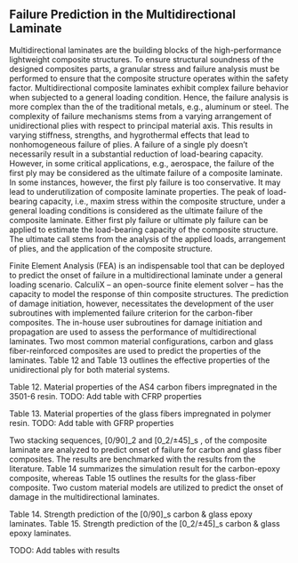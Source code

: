 ## Failure Prediction in the Multidirectional Laminate

Multidirectional laminates are the building blocks of the high-performance lightweight composite structures. To ensure structural soundness of the designed composites parts, a granular stress and failure analysis must be performed to ensure that the composite structure operates within the safety factor. Multidirectional composite laminates exhibit complex failure behavior when subjected to a general loading condition. Hence, the failure analysis is more complex than the of the traditional metals, e.g., aluminum or steel. The complexity of failure mechanisms stems from a varying arrangement of unidirectional plies with respect to principal material axis. This results in varying stiffness, strengths, and hygrothermal effects that lead to nonhomogeneous failure of plies. A failure of a single ply doesn’t necessarily result in a substantial reduction of load-bearing capacity. However, in some critical applications, e.g., aerospace, the failure of the first ply may be considered as the ultimate failure of a composite laminate. In some instances, however, the first ply failure is too conservative. It may lead to underutilization of composite laminate properties. The peak of load-bearing capacity, i.e., maxim stress within the composite structure, under a general loading conditions is considered as the ultimate failure of the composite laminate. Either first ply failure or ultimate ply failure can be applied to estimate the load-bearing capacity of the composite structure. The ultimate call stems from the analysis of the applied loads, arrangement of plies, and the application of the composite structure.

Finite Element Analysis (FEA) is an indispensable tool that can be deployed to predict the onset of failure in a multidirectional laminate under a general loading scenario. CalculiX – an open-source finite element solver – has the capacity to model the response of thin composite structures. The prediction of damage initiation, however, necessitates the development of the user subroutines with implemented failure criterion for the carbon-fiber composites. The in-house user subroutines for damage initiation and propagation are used to assess the performance of multidirectional laminates. Two most common material configurations, carbon and glass fiber-reinforced composites are used to predict the properties of the laminates. Table 12 and Table 13 outlines the effective properties of the unidirectional ply for both material systems.

Table 12. Material properties of the AS4 carbon fibers impregnated in the 3501-6 resin.
TODO: Add table with CFRP properties

Table 13. Material properties of the glass fibers impregnated in polymer resin.
TODO: Add table with GFRP properties

Two stacking sequences, [0/90]_2  and [0_2/±45]_s  , of the composite laminate are analyzed to predict onset of failure for carbon and glass fiber composites. The results are benchmarked with the results from the literature. Table 14 summarizes the simulation result for the carbon-epoxy composite, whereas Table 15 outlines the results for the glass-fiber composite. Two custom material models are utilized to predict the onset of damage in the multidirectional laminates.


Table 14. Strength prediction of the [0/90]_s carbon & glass epoxy laminates.
Table 15. Strength prediction of the [0_2/±45]_s carbon & glass epoxy laminates.

TODO: Add tables with results